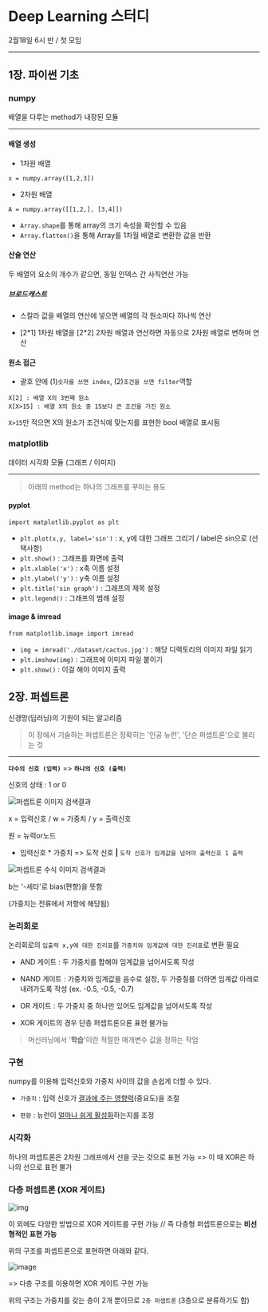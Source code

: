 # Deep Learning 스터디

2월18일 6시 반 / 첫 모임

---

## 1장. 파이썬 기초

### numpy

배열을 다루는 method가 내장된 모듈

---

#### 배열 생성

- 1차원 배열

`x = numpy.array([1,2,3])`

- 2차원 배열

`A = numpy.array([[1,2,], [3,4]])`

- `Array.shape`를 통해 array의 크기 속성을 확인할 수 있음
- `Array.flatten()`을 통해 Array를 1차월 배열로 변환한 값을 반환



#### 산술 연산

두 배열의 요소의 개수가 같으면, 동일 인덱스 간 사칙연산 가능

##### 브로드캐스트

- 스칼라 값을 배열의 연산에 넣으면 배열의 각 원소마다 하나씩 연산

- [2\*1] 1차원 배열을 [2\*2] 2차원 배열과 연산하면 자동으로 2차원 배열로 변하며 연산



#### 원소 접근

- 괄호 안에 (1)`숫자를 쓰면 index`, (2)`조건을 쓰면 filter`역할

```
X[2] : 배열 X의 3번째 원소
X[X>15] : 배열 X의 원소 중 15보다 큰 조건을 가진 원소
```

`X>15`만 적으면 X의 원소가 조건식에 맞는지를 표현한 bool 배열로 표시됨



### matplotlib

데이터 시각화 모듈 (그래프 / 이미지)

---

> 아래의 method는 하나의 그래프를 꾸미는 용도

#### pyplot

`import matplotlib.pyplot as plt`

- `plt.plot(x,y, label='sin')` : x, y에 대한 그래프 그리기 / label은 sin으로 (선택사항)
- `plt.show()` : 그래프를 화면에 출력
- `plt.xlable('x')` : x축 이름 설정
- `plt.ylabel('y')` : y축 이름 설정
- `plt.title('sin graph')` : 그래프의 제목 설정
- `plt.legend()` : 그래프의 범례 설정

#### image & imread

`from matplotlib.image import imread`

- `img = imread('./dataset/cactus.jpg')` : 해당 디렉토리의 이미지 파일 읽기
- `plt.imshow(img)` : 그래프에 이미지 파일 붙이기
- `plt.show()` : 이걸 해야 이미지 출력



## 2장. 퍼셉트론

신경망(딥러닝)의 기원이 되는 알고리즘

> 이 장에서 기술하는 퍼셉트론은 정확히는 '인공 뉴런', '단순 퍼셉트론'으로 불리는 것

---

**`다수의 신호 (입력)`** => **`하나의 신호 (출력)`**

신호의 상태 : 1 or 0

![퍼셉트론 이미지 검색결과](https://img1.daumcdn.net/thumb/R800x0/?scode=mtistory2&fname=https%3A%2F%2Ft1.daumcdn.net%2Fcfile%2Ftistory%2F99BDCE4D5B98A1022C)

x = 입력신호 / w = 가중치 / y = 출력신호

원 = 뉴럭or노드

- 입력신호 * 가중치 => 도착 신호 **|** `도착 신호가 임계값을 넘어야 출력신호 1 출력`

![퍼셉트론 수식 이미지 검색결과](https://t1.daumcdn.net/cfile/tistory/9979C74F5B83619A28)

b는 '-세타'로 bias(편향)을 뜻함

(가중치는 전류에서 저항에 해당됨)



### 논리회로

논리회로의 `입출력 x,y에 대한 진리표`를 `가중치와 임계값에 대한 진리표`로 변환 필요

- AND 게이트 : 두 가중치를 합해야 임계값을 넘어서도록 작성
- NAND 게이트 : 가중치와 임계값을 음수로 설정, 두 가중칠를 더하면 임계값 아래로 내려가도록 작성 (ex. -0.5, -0.5, -0.7)
- OR 게이트 : 두 가중치 중 하나만 있어도 임계값을 넘어서도록 작성



- XOR 게이트의 경우 단층 퍼셉트론으론 표현 불가능

> 머신러닝에서 '**학습**'이란 적절한 매개변수 값을 정하는 작업



### 구현

numpy를 이용해 입력신호와 가중치 사이의 값을 손쉽게 더할 수 있다.

- `가중치` : 입력 신호가 <u>결과에 주는 영향력</u>(중요도)을 조절

- `편향` : 뉴런이 <u>얼마나 쉽게 활성화</u>하는지를 조정



### 시각화

하나의 퍼셉트론은 2차원 그래프에서 선을 긋는 것으로 표현 가능 => 이 때 XOR은 하나의 선으로 표현 불가



### 다층 퍼셉트론 (XOR 게이트)

![img](https://upload.wikimedia.org/wikipedia/commons/a/a2/254px_3gate_XOR.jpg)

이 외에도 다양한 방법으로 XOR 게이트를 구현 가능 // 즉 다층형 퍼셉트론으로는 **비선형적인 표현 가능**

위의 구조를 퍼셉트론으로 표현하면 아래와 같다.

![image](https://user-images.githubusercontent.com/77447841/107851021-f8c10780-6e49-11eb-8ddb-a97b7cae2e87.png)

=> 다층 구조를 이용하면 XOR 게이트 구현 가능

위의 구조는 가중치를 갖는 층이 2개 뿐이므로 `2층 퍼셉트론` (3층으로 분류하기도 함)

